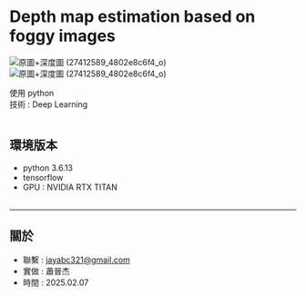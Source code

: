 # Depth map estimation based on foggy images
![原圖+深度圖 (27412589_4802e8c6f4_o)](https://github.com/user-attachments/assets/d2122ca6-bb38-4fbc-9537-4a281bbbe30c)
![原圖+深度圖 (27412589_4802e8c6f4_o)](https://github.com/user-attachments/assets/19446f1b-7b74-4221-8d39-7af02c914a82)





使用 python<br>
技術 : Deep Learning<br><br>



環境版本
---
- python 3.6.13 
- tensorflow 
- GPU : NVIDIA RTX TITAN<br><br>


---
關於
---

- 聯繫 : jayabc321@gmail.com
- 實做 : 蕭晉杰
- 時間 : 2025.02.07
